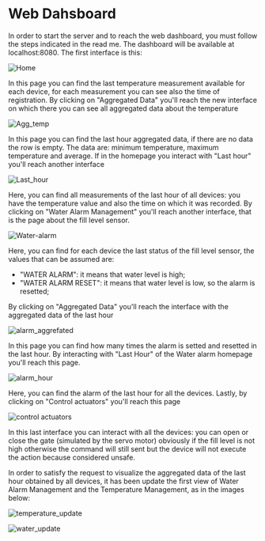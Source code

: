 # Web Dahsboard

In order to start the server and to reach the web dashboard, you must follow the steps indicated in the read me. The dashboard will be available at localhost:8080. 
The first interface is this: 

![Home](https://github.com/daniele3b/SafeWater/blob/main/images/home.png)

In this page you can find the last temperature measurement available for each device, for each measurement you can see also the time of registration. By clicking on "Aggregated Data" you'll reach the new interface on which there you can see all aggregated data about the temperature

![Agg_temp](https://github.com/daniele3b/SafeWater/blob/main/images/agg_temp.png)

In this page you can find the last hour aggregated data, if there are no data the row is empty. The data are: minimum temperature, maximum temperature and average.
If in the homepage you interact with "Last hour" you'll reach another interface

![Last_hour](https://github.com/daniele3b/SafeWater/blob/main/images/last_temp.png)

Here, you can find all measurements of the last hour of all devices: you have the temperature value and also the time on which it was recorded.
By clicking on "Water Alarm Management" you'll reach another interface, that is the page about the fill level sensor.

![Water-alarm](https://github.com/daniele3b/SafeWater/blob/main/images/alarm.png)

Here, you can find for each device the last status of the fill level sensor, the values that can be assumed are:

- "WATER ALARM": it means that water level is high;
- "WATER ALARM RESET": it means that water level is low, so the alarm is resetted;

By clicking on "Aggregated Data" you'll reach the interface with the aggregated data of the last hour

![alarm_aggrefated](https://github.com/daniele3b/SafeWater/blob/main/images/agg_al.png)

In this page you can find how many times the alarm is setted and resetted in the last hour.
By interacting with "Last Hour" of the Water alarm homepage you'll reach this page.

![alarm_hour](https://github.com/daniele3b/SafeWater/blob/main/images/hour_al.png)

Here, you can find the alarm of the last hour for all the devices.
Lastly, by clicking on "Control actuators" you'll reach this page

![control actuators](https://github.com/daniele3b/SafeWater/blob/main/images/control%20act.png)

In this last interface you can interact with all the devices: you can open or close the gate (simulated by the servo motor) obviously if the fill level is not high otherwise the command will still sent but the device will not execute the action because considered unsafe.

In order to satisfy the request to visualize the aggregated data of the last hour obtained by all devices, it has been update the first view of Water Alarm Management and the Temperature Management, as in the images below:

![temperature_update](https://github.com/daniele3b/SafeWater/blob/main/images/temp_new.jpeg)

![water_update](https://github.com/daniele3b/SafeWater/blob/main/images/wat_man_new.jpeg)
